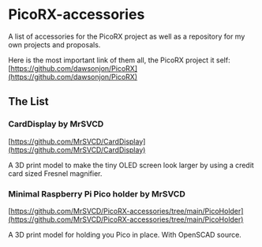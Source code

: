 # PicoRX-accessories
A list of accessories for the PicoRX project as well as a repository for my own projects and proposals.

Here is the most important link of them all, the PicoRX project it self: [https://github.com/dawsonjon/PicoRX](https://github.com/dawsonjon/PicoRX)

## The List
### CardDisplay by MrSVCD
[https://github.com/MrSVCD/CardDisplay](https://github.com/MrSVCD/CardDisplay)

A 3D print model to make the tiny OLED screen look larger by using a credit card sized Fresnel magnifier.

### Minimal Raspberry Pi Pico holder by MrSVCD
[https://github.com/MrSVCD/PicoRX-accessories/tree/main/PicoHolder](https://github.com/MrSVCD/PicoRX-accessories/tree/main/PicoHolder)

A 3D print model for holding you Pico in place. With OpenSCAD source.
